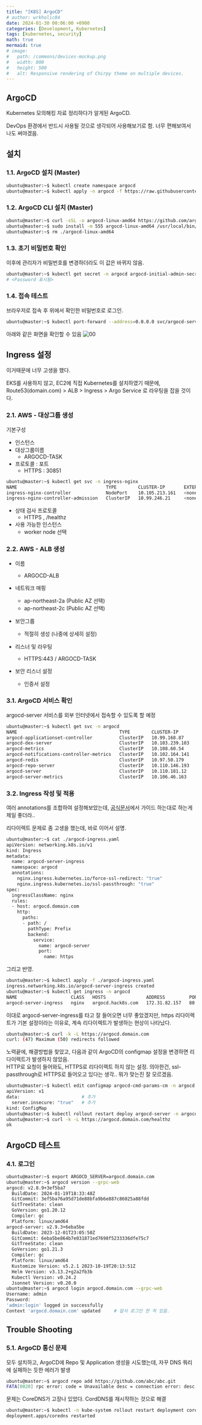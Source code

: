 ```yaml
---
title: "[K8S] ArgoCD"
# author: wrkholic84
date: 2024-01-30 00:06:00 +0900
categories: [Development, Kubernetes]
tags: [kubernetes, security]
math: true
mermaid: true
# image:
#   path: /commons/devices-mockup.png
#   width: 800
#   height: 500
#   alt: Responsive rendering of Chirpy theme on multiple devices.
---
```

## ArgoCD
Kubernetes 모의해킹 자료 정리하다가 알게된 ArgoCD.

DevOps 환경에서 반드시 사용될 것으로 생각되어 사용해보기로 함. 너무 편해보여서 나도 써야겠음.

## 설치
### 1.1. ArgoCD 설치 (Master)

```bash
ubuntu@master:~$ kubectl create namespace argocd
ubuntu@master:~$ kubectl apply -n argocd -f https://raw.githubusercontent.com/argoproj/argo-cd/stable/manifests/install.yaml
```

### 1.2. ArgoCD CLI 설치 (Master)
```bash
ubuntu@master:~$ curl -sSL -o argocd-linux-amd64 https://github.com/argoproj/argo-cd/releases/latest/download/argocd-linux-amd64
ubuntu@master:~$ sudo install -m 555 argocd-linux-amd64 /usr/local/bin/argocd
ubuntu@master:~$ rm ./argocd-linux-amd64
```

### 1.3. 초기 비밀번호 확인  
이후에 관리자가 비밀번호를 변경하더라도 이 값은 바뀌지 않음.
```bash
ubuntu@master:~$ kubectl get secret -n argocd argocd-initial-admin-secret -o jsonpath={.data.password} | base64 -d
# <Password 표시됨>
```

### 1.4. 접속 테스트

브라우저로 접속 후 위에서 확인한 비밀번호로 로그인.
```bash
ubuntu@master:~$ kubectl port-forward --address=0.0.0.0 svc/argocd-server -n argocd 8080:443
```
아래와 같은 화면을 확인할 수 있음
![00](/assets/images/posts/20240130ArgoCD/00.png)

## Ingress 설정
이거때문에 너무 고생을 했다.

EKS를 사용하지 않고, EC2에 직접 Kubernetes를 설치하였기 때문에,
Route53(domain.com) > ALB > Ingress > Argo Service 로 라우팅을 잡을 것이다.

### 2.1. AWS - 대상그룹 생성
기본구성
- 인스턴스
- 대상그룹이름
  - ARGOCD-TASK
- 프로토콜 : 포트
  - HTTPS : 30851
```bash
ubuntu@master:~$ kubectl get svc -n ingress-nginx
NAME                                 TYPE        CLUSTER-IP       EXTERNAL-IP   PORT(S)                      AGE
ingress-nginx-controller             NodePort    10.105.213.161   <none>        80:31983/TCP,443:30851/TCP   6h23m
ingress-nginx-controller-admission   ClusterIP   10.99.246.21     <none>        443/TCP                      6h23m
```
- 상태 검사 프로토콜
  - HTTPS , /healthz
- 사용 가능한 인스턴스
  - worker node 선택

### 2.2. AWS - ALB 생성
- 이름
  - ARGOCD-ALB

- 네트워크 매핑
  - ap-northeast-2a (Public AZ 선택)
  - ap-northeast-2c (Public AZ 선택)

- 보안그룹
  - 적절히 생성 (나중에 상세히 설정)

- 리스너 및 라우팅 
  - HTTPS:443 / ARGOCD-TASK

- 보안 리스너 설정
  - 인증서 설정

### 3.1. ArgoCD 서비스 확인  
argocd-server 서비스를 외부 인터넷에서 접속할 수 있도록 할 예정
```bash
ubuntu@master:~$ kubectl get svc -n argocd
NAME                                      TYPE        CLUSTER-IP       EXTERNAL-IP   PORT(S)                      AGE
argocd-applicationset-controller          ClusterIP   10.99.168.87     <none>        7000/TCP,8080/TCP            23h
argocd-dex-server                         ClusterIP   10.103.239.103   <none>        5556/TCP,5557/TCP,5558/TCP   23h
argocd-metrics                            ClusterIP   10.108.60.54     <none>        8082/TCP                     23h
argocd-notifications-controller-metrics   ClusterIP   10.102.164.141   <none>        9001/TCP                     23h
argocd-redis                              ClusterIP   10.97.50.179     <none>        6379/TCP                     23h
argocd-repo-server                        ClusterIP   10.110.146.193   <none>        8081/TCP,8084/TCP            23h
argocd-server                             ClusterIP   10.110.181.12    <none>        80/TCP,443/TCP               23h
argocd-server-metrics                     ClusterIP   10.106.46.163    <none>        8083/TCP                     23h
```

### 3.2. Ingress 작성 및 적용
여러 annotations를 조합하여 설정해보았는데, [공식문서](https://argo-cd.readthedocs.io/en/stable/operator-manual/ingress/#kubernetesingress-nginx)에서 가이드 하는대로 하는게 제일 좋더라..

리다이렉트 문제로 좀 고생을 했는데, 바로 이어서 설명.
```bash
ubuntu@master:~$ cat ./argocd-ingress.yaml
apiVersion: networking.k8s.io/v1
kind: Ingress
metadata:
  name: argocd-server-ingress
  namespace: argocd
  annotations:
    nginx.ingress.kubernetes.io/force-ssl-redirect: "true"
    nginx.ingress.kubernetes.io/ssl-passthrough: "true"
spec:
  ingressClassName: nginx
  rules:
  - host: argocd.domain.com
    http:
      paths:
      - path: /
        pathType: Prefix
        backend:
          service:
            name: argocd-server
            port:
              name: https
```

그리고 반영.
```bash
ubuntu@master:~$ kubectl apply -f ./argocd-ingress.yaml
ingress.networking.k8s.io/argocd-server-ingress created
ubuntu@master:~$ kubectl get ingress -n argocd
NAME                    CLASS   HOSTS               ADDRESS         PORTS   AGE
argocd-server-ingress   nginx   argocd.hack8s.com   172.31.82.157   80      5h15m
```

이대로 argocd-server-ingress를 타고 잘 들어오면 너무 좋았겠지만, https 리다이렉트가 기본 설정이라는 이유로, 계속 리다이렉트가 발생하는 현상이 나타났다. 
```bash
ubuntu@master:~$ curl -k -L https://argocd.domain.com
curl: (47) Maximum (50) redirects followed
```

노력끝에, 해결방법을 찾았고, 다음과 같이 ArgoCD의 configmap 설정을 변경하면 리다이렉트가 발생하지 않았음.  
HTTP로 요청이 들어와도, HTTPS로 리다이렉트 하지 않는 설정. 의아한건, ssl-passthrough로 HTTPS로 들어오고 있다는 생각..
뭐가 맞는진 잘 모르겠음.
```bash
ubuntu@master:~$ kubectl edit configmap argocd-cmd-params-cm -n argocd
apiVersion: v1
data:                       # 추가
  server.insecure: "true"   # 추가
kind: ConfigMap
ubuntu@master:~$ kubectl rollout restart deploy argocd-server -n argocd  # ArgoCD 서버 재시작
ubuntu@master:~$ curl -k -L https://argocd.domain.com/healthz
ok
```

## ArgoCD 테스트
### 4.1. 로그인
```bash
ubuntu@master:~$ export ARGOCD_SERVER=argocd.domain.com 
ubuntu@master:~$ argocd version --grpc-web
argocd: v2.8.9+3ef5ba7
  BuildDate: 2024-01-19T18:33:48Z
  GitCommit: 3ef5ba76a95d71de88bfa9b6e887c86025a88fdd
  GitTreeState: clean
  GoVersion: go1.20.12
  Compiler: gc
  Platform: linux/amd64
argocd-server: v2.9.3+6eba5be
  BuildDate: 2023-12-01T23:05:50Z
  GitCommit: 6eba5be864b7e031871ed7698f5233336dfe75c7
  GitTreeState: clean
  GoVersion: go1.21.3
  Compiler: gc
  Platform: linux/amd64
  Kustomize Version: v5.2.1 2023-10-19T20:13:51Z
  Helm Version: v3.13.2+g2a2fb3b
  Kubectl Version: v0.24.2
  Jsonnet Version: v0.20.0
ubuntu@master:~$ argocd login argocd.domain.com --grpc-web
Username: admin
Password:
'admin:login' logged in successfully
Context 'argocd.domain.com' updated     # 앞서 로그인 한 적 있음.
```

## Trouble Shooting
### 5.1. ArgoCD 통신 문제
모두 설치하고, ArgoCD에 Repo 및 Application 생성을 시도했는데, 자꾸 DNS 쿼리에 실패하는 듯한 에러가 발생
```bash
ubuntu@master:~$ argocd repo add https://github.com/abc/abc.git
FATA[0020] rpc error: code = Unavailable desc = connection error: desc = "transport: Error while dialing: dial tcp: lookup argocd-repo-server: i/o timeout"
```
문제는 CoreDNS가 고장나 있었다. CordDNS를 재시작하는 것으로 해결
```bash
ubuntu@master:~$ kubectl -n kube-system rollout restart deployment coredns
deployment.apps/coredns restarted
```